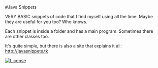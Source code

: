 #Java Snippets

VERY BASIC snippets of code that I find myself using all the time. Maybe they are useful for you too? Who knows.

Each snippet is inside a folder and has a main program. Sometimes there are other classes too.

It's quite simple, but there is also a site that explains it all: http://javasnippets.tk

[![License](https://img.shields.io/badge/gnu-license-green.svg?style=flat)](https://opensource.org/licenses/GPL-2.0)
